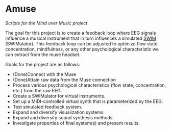 # Amuse
*Scripts for the Mind over Music project*

The goal for this project is to create a feedback loop where EEG signals influence a musical instrument that in turn influences a simulated [SWIM](http://wearcam.org/swim/) (SWIMulator). This feedback loop can be adjusted to optimize flow state, concentration, mindfulness, or any other psychological characteristic we can extract from the muse headset. 

Goals for the project are as follows:
* (Done)Connect with the Muse
* (Done)Attain raw data from the Muse connection
* Process various psychological characteristics (flow state, concentration, etc.) from the raw EEG.
* Create a SWIMulator for virtual instruments.
* Set up a MIDI-controlled virtual synth that is parameterized by the EEG. 
* Test simulated feedback system.
* Expand and diversify visualization systems.
* Expand and diversify sound synthesis methods. 
* Investigate properties of final system(s) and present results.

